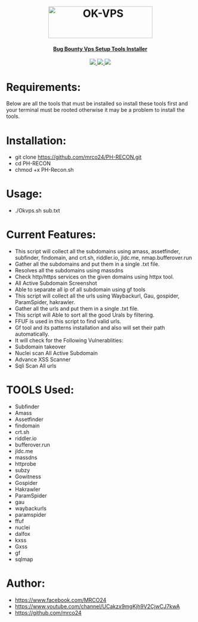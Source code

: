 <h1 align="center">
<a href="https://cooltext.com"><img src="https://images.cooltext.com/5599195.png" width="279" height="85" alt="OK-VPS" />
</h1>
<h4 align="center">Bug Bounty Vps Setup Tools Installer</h4>
<p align="center">
  <a href="https://github.com/mrco24/OK-VPS">
    <img src="https://img.shields.io/badge/Project-ok--vps-green">
  </a>
   <a href="https://github.com/mrco24/OK-VPS">
    <img src="https://img.shields.io/static/v1?label=Update&message=V1.0&color=green">
  </a>
  <a href="https://twitter.com/mrco24">
      <img src="https://img.shields.io/twitter/follow/mrco24?style=social">
  </a>
</p>

# Requirements:
Below are all the tools that must be installed so install these tools first and your terminal must be rooted otherwise it may be a problem to install the tools.

# Installation:
- git clone https://github.com/mrco24/PH-RECON.git 
- cd PH-RECON                                                                                                                   
- chmod +x PH-Recon.sh
# Usage:
- ./Okvps.sh sub.txt

# Current Features:
- This script will collect all the subdomains using amass, assetfinder, subfinder, findomain, and crt.sh, riddler.io, jldc.me, nmap.bufferover.run
- Gather all the subdomains and put them in a single .txt file.
- Resolves all the subdomains using massdns
- Check http/https services on the given domains using httpx tool.
- All Active Subdomain Screenshot
- Able to separate all ip of all subdomain using gf tools
- This script will collect all the urls using Waybackurl, Gau, gospider, ParamSpider, hakrawler.
- Gather all the urls and put them in a single .txt file.
- This script will  Able to sort all the good Urals by filtering.
- FFUF is used in this script to find valid urls.
- Gf tool and its patterns installation and also will set their path automatically.
- It will check for the Following Vulnerablities:
- Subdomain takeover
- Nuclei scan All Active Subdomain
- Advance XSS Scanner
- Sqli Scan All urls 


# TOOLS Used:
- Subfinder
- Amass
- Assetfinder
- findomain
- crt.sh
- riddler.io
- bufferover.run
- jldc.me
- massdns
- httprobe
- subzy
- Gowitness
- Gospider
- Hakrawler
- ParamSpider
- gau
- waybackurls
- paramspider
- ffuf
- nuclei
- dalfox
- kxss
- Gxss
- gf
- sqlmap

# Author:
 - https://www.facebook.com/MRCO24
 - https://www.youtube.com/channel/UCakzx9mgKjh9V2CjwCJ7kwA
 - https://github.com/mrco24
